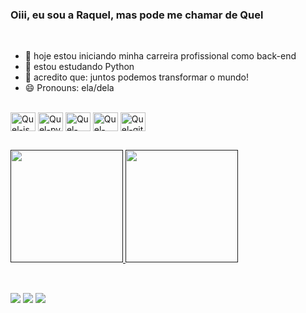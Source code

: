 ### Oiii, eu sou a Raquel, mas pode me chamar de Quel 

<br>

- 🔭 hoje estou iniciando minha carreira profissional como back-end
- 🌱 estou estudando Python
- 👯 acredito que: juntos podemos transformar o mundo!
- 😄 Pronouns: ela/dela

<div>
  <br>
  <img align="center" alt="Quel-js" height="30" width="40" src="https://cdn.jsdelivr.net/gh/devicons/devicon/icons/javascript/javascript-original.svg">
  <img align="center" alt="Quel-py" height="30" width="40" src="https://cdn.jsdelivr.net/gh/devicons/devicon/icons/python/python-original.svg">
  <img align="center" alt="Quel-html" height="30" width="40" src="https://cdn.jsdelivr.net/gh/devicons/devicon/icons/html5/html5-original.svg">
  <img align="center" alt="Quel-css" height="30" width="40" src="https://cdn.jsdelivr.net/gh/devicons/devicon/icons/css3/css3-original.svg">
  <img align="center" alt="Quel-git" height="30" width="40" src="https://cdn.jsdelivr.net/gh/devicons/devicon/icons/git/git-original.svg">
</div>

##
 
<div>
  <a href="" alt="">
  <img height="180em" src="https://github-readme-stats.vercel.app/api?username=queelgomes&theme=dracula&bg_color=00000000&locale=pt-Br&border_radius=17&hide=contribs"/> 
  <img height="180em" src="https://github-readme-stats.vercel.app/api/top-langs/?username=queelgomes&layout=compact&langs_count=7&theme=dracula&bg_color=00000000&locale=pt-Br&border_radius=17"/>
</div>
<br>

##
   
<a href="https://instagram.com/queelgomes" target="_blank"><img src="https://img.shields.io/badge/-Instagram-%23E4405F? style=for-the-badge&logo=instagram&logoColor=white" target="_blank"></a>
<a href = "mailto:quel.4@hotmail.com"><img src="https://img.shields.io/badge/-Gmail-%23333? style=for-the-badge&logo=gmail&logoColor=white" target="_blank"></a>
<a href="https://www.linkedin.com/in/raquel-gomes-de-melo-5a6859181/" target="_blank"><img src="https://img.shields.io/badge/-LinkedIn-%230077B5? style=for-the-badge&logo=linkedin&logoColor=white" target="_blank"></a>
  
##
  
